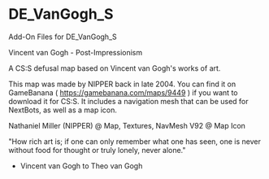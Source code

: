# DE_VanGogh_S
Add-On Files for DE_VanGogh_S

Vincent van Gogh - Post-Impressionism

A CS:S defusal map based on Vincent van Gogh's works of art.

This map was made by NIPPER back in late 2004. You can find it on GameBanana ( https://gamebanana.com/maps/9449 ) if you want to download it for CS:S. It includes a navigation mesh that can be used for NextBots, as well as a map icon.

Nathaniel Miller (NIPPER) @ Map, Textures, NavMesh
V92 @ Map Icon

"How rich art is; if one can only remember 
what one has seen, one is never without 
food for thought or truly lonely, never 
alone."
- Vincent van Gogh to Theo van Gogh
